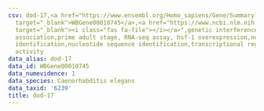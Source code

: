 ```yaml
---
csv: dod-17,<a href="https://www.ensembl.org/Homo_sapiens/Gene/Summary?db=core;g=WBGene00010745"
  target="_blank">WBGene00010745</a>,<a href="https://www.ncbi.nlm.nih.gov/pubmed/30894454"
  target="_blank"><i class="fas fa-file"></i></a>",genetic interference,functional
  association,prime adult stage, RNA-seq assay, hsf-1 overexpression,nucleotide sequence
  identification,nucleotide sequence identification,transcriptional regulation,up-regulates
  activity
data_alias: dod-17
data_id: WBGene00010745
data_numevidence: 1
data_species: Caenorhabditis elegans
data_taxid: '6239'
title: dod-17
---
```

